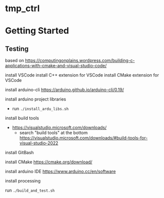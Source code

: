 # tmp_ctrl

# Getting Started

## Testing

based on https://computingonplains.wordpress.com/building-c-applications-with-cmake-and-visual-studio-code/

install VSCode
install C++ extension for VSCode
install CMake extension for VSCode

install arduino-cli https://arduino.github.io/arduino-cli/0.19/

install arduino project libraries
 - run `./install_ardu_libs.sh`

install build tools
 - https://visualstudio.microsoft.com/downloads/
   - search "build tools" at the bottom https://visualstudio.microsoft.com/downloads/#build-tools-for-visual-studio-2022

install GitBash

install CMake https://cmake.org/download/

install arduino IDE https://www.arduino.cc/en/software

install processing 

run `./build_and_test.sh`